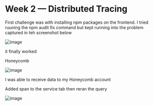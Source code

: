 # Week 2 — Distributed Tracing
First challenge was with installing npm packages on the frontend. I tried ruuning the npm audit fix command but kept running into the problem captured in teh screenshot below

![image](https://user-images.githubusercontent.com/21007127/223156356-11a4ee0b-db26-47e8-95e0-9068eae4ab3c.png)

it finally worked

Honeycomb

![image](https://user-images.githubusercontent.com/21007127/223192577-2cdf4d4e-e635-49e8-b5c5-532712074f49.png)


I was able to receive data to my Honeycomb account

Added span to the service tab then reran the query


![image](https://user-images.githubusercontent.com/21007127/223202943-fe5ea871-07e3-4dd4-8ce6-0e1a1b197dea.png)

